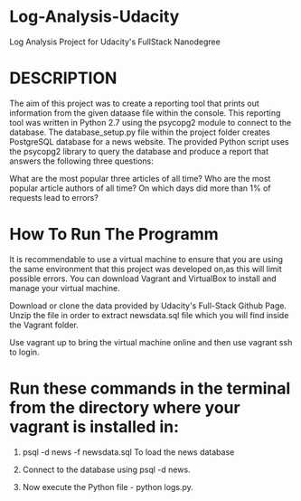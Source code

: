 # Log-Analysis-Udacity
Log Analysis Project for Udacity's FullStack Nanodegree

# DESCRIPTION
The aim of this project was to create a reporting tool that prints out information from the given dataase file within the console. This reporting tool was written in Python 2.7 using the psycopg2 module to connect to the database. The database_setup.py file within the project folder creates PostgreSQL database for a news website. The provided Python script uses the psycopg2 library to query the database and produce a report that answers the following three questions:

What are the most popular three articles of all time?
Who are the most popular article authors of all time?
On which days did more than 1% of requests lead to errors?

# How To Run The Programm
It is recommendable to use a virtual machine to ensure that you are using the same environment that this project was developed on,as this will limit possible errors. You can download Vagrant and VirtualBox to install and manage your virtual machine.

Download or clone the data provided by Udacity's Full-Stack Github Page. Unzip the file in order to extract newsdata.sql file which you will find inside the Vagrant folder.

Use vagrant up to bring the virtual machine online and then use vagrant ssh to login.

# Run these commands in the terminal from the directory where your vagrant is installed in:

1. psql -d news -f newsdata.sql To load the news database

2. Connect to the database using psql -d news.

3. Now execute the Python file - python logs.py.


